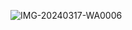 ![IMG-20240317-WA0006](https://github.com/w20427/Edmac/assets/94058941/bf58b463-e03b-474b-9e9e-a8425caddd77)
